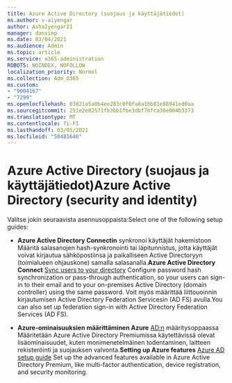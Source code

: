 ```yaml
---
title: Azure Active Directory (suojaus ja käyttäjätiedot)
ms.author: v-aiyengar
author: AshaIyengar21
manager: dansimp
ms.date: 03/04/2021
ms.audience: Admin
ms.topic: article
ms.service: o365-administration
ROBOTS: NOINDEX, NOFOLLOW
localization_priority: Normal
ms.collection: Adm_O365
ms.custom:
- "9004167"
- "7299"
ms.openlocfilehash: 03821a5a0b4ee283c0f0fa8a1bb81e88941ed0aa
ms.sourcegitcommit: 251e2e82571fb3bb1fbe3dbf7bfca30e004b3373
ms.translationtype: MT
ms.contentlocale: fi-FI
ms.lasthandoff: 03/05/2021
ms.locfileid: "50481646"
---
```

# <a name="azure-active-directory-security-and-identity"></a><span data-ttu-id="462df-102">Azure Active Directory (suojaus ja käyttäjätiedot)</span><span class="sxs-lookup"><span data-stu-id="462df-102">Azure Active Directory (security and identity)</span></span>

<span data-ttu-id="462df-103">Valitse jokin seuraavista asennusoppaista:</span><span class="sxs-lookup"><span data-stu-id="462df-103">Select one of the following setup guides:</span></span>

- <span data-ttu-id="462df-104">**Azure Active Directory Connectin** [](https://go.microsoft.com/fwlink/?linkid=2071310) synkronoi käyttäjät hakemistoon Määritä salasanojen hash-synkronointi tai läpitunnistus, jotta käyttäjät voivat kirjautua sähköpostiinsa ja paikalliseen Active Directoryyn (toimialueen ohjauskone) samalla salasanalla.</span><span class="sxs-lookup"><span data-stu-id="462df-104">**Azure Active Directory Connect** [Sync users to your directory](https://go.microsoft.com/fwlink/?linkid=2071310) Configure password hash synchronization or pass-through authentication, so your users can sign-in to their email and to your on-premises Active Directory (domain controller) using the same password.</span></span> <span data-ttu-id="462df-105">Voit myös määrittää liittouoinnin kirjautumisen Active Directory Federation Servicesin (AD FS) avulla.</span><span class="sxs-lookup"><span data-stu-id="462df-105">You can also set up federation sign-in with Active Directory Federation Services (AD FS).</span></span>

- <span data-ttu-id="462df-106">**Azure-ominaisuuksien määrittäminen Azure** [AD:n](https://go.microsoft.com/fwlink/?linkid=2134390) määritysoppaassa Määritetään Azure Active Directory Premiumissa käytettävissä olevat lisäominaisuudet, kuten monimenetelmäinen todentaminen, laitteen rekisteröinti ja suojauksen valvonta.</span><span class="sxs-lookup"><span data-stu-id="462df-106">**Setting up Azure features** [Azure AD setup guide](https://go.microsoft.com/fwlink/?linkid=2134390) Set up the advanced features available in Azure Active Directory Premium, like multi-factor authentication, device registration, and security monitoring.</span></span>
